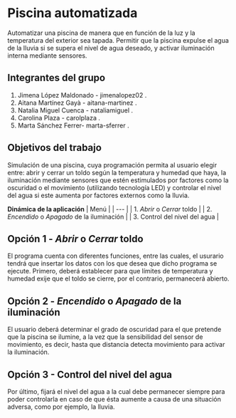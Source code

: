# Piscina automatizada

Automatizar una piscina de manera que en función de la luz y la temperatura del exterior sea tapada. Permitir que la piscina expulse el agua de la lluvia si se supera el nivel de agua deseado, y activar iluminación interna mediante sensores.

## Integrantes del grupo

 1. Jimena López Maldonado - jimenalopez02 .
 2. Aitana Martínez Gayà -  aitana-martinez .
 3. Natalia Miguel Cuenca -  nataliamiguel .
 4. Carolina Plaza -  carolplaza .
 5. Marta Sánchez Ferrer-  marta-sferrer .

## Objetivos del trabajo
Simulación de una piscina, cuya programación permita al usuario elegir entre: abrir y cerrar un toldo según la temperatura y humedad que haya, la iluminación mediante sensores que estén estimulados por factores como la oscuridad o el movimiento (utilizando tecnología LED) y controlar el nivel del agua si este aumenta por factores externos como la lluvia.

**Dinámica de la aplicación**
| Menú |
| --- |
| 1. *Abrir* o *Cerrar* toldo  |
| 2. *Encendido* o *Apagado* de la iluminación |
| 3. Control del nivel del agua |

## Opción 1 - *Abrir* o *Cerrar* toldo
El programa cuenta con diferentes funciones, entre las cuales, el usurario tendrá que insertar los datos con los que desea que dicho programa se ejecute. 
Primero, deberá establecer para que límites de temperatura y humedad exije que el toldo se cierre, por el contrario, permanecerá abierto. 

## Opción 2 - *Encendido* o *Apagado* de la iluminación
El usuario deberá determinar el grado de oscuridad para el que pretende que la piscina se ilumine, a la vez que la sensibilidad del sensor de movimiento, es decir, hasta que distancia detecta movimiento para activar la iluminación. 

## Opción 3 - Control del nivel del agua
Por último, fijará el nivel del agua a la cual debe permanecer siempre para poder controlarla en caso de que ésta aumente a causa de una situación adversa, como por ejemplo, la lluvia. 


